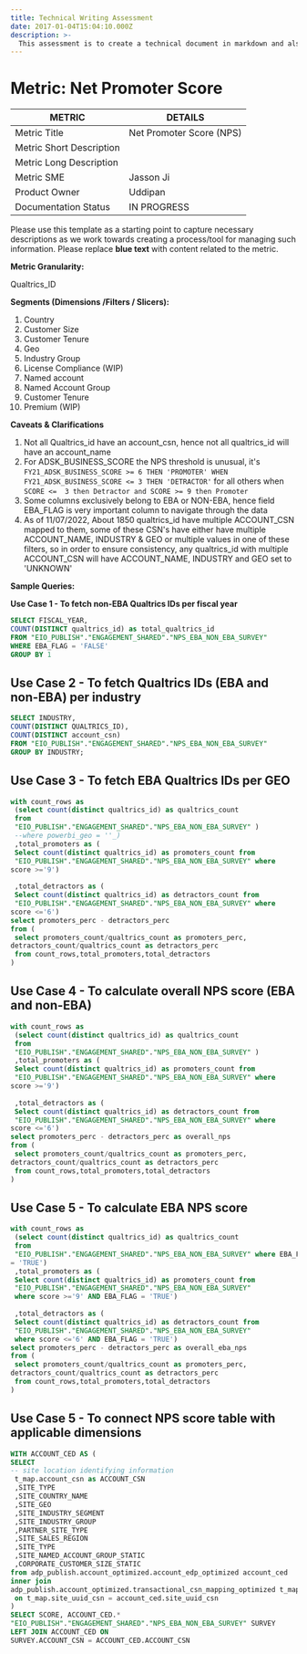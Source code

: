 ```yaml
---
title: Technical Writing Assessment
date: 2017-01-04T15:04:10.000Z
description: >-
  This assessment is to create a technical document in markdown and also share the rendered output. This technical documentation should explain how to calculate the Key Performance Indicator (KPI) Net Promotor Score using SQL
---
```


# Metric: Net Promoter Score

| METRIC                      | DETAILS                        |
|-----------------------------|--------------------------------|
| Metric Title                | Net Promoter Score (NPS)       |
| Metric Short Description    |                                |
| Metric Long Description     |                                |
| Metric SME                  | Jasson Ji                      |
| Product Owner               | Uddipan                        |
| Documentation Status        | IN PROGRESS                    |

Please use this template as a starting point to capture necessary descriptions as we work 
towards creating a process/tool for managing such information. Please replace **blue text** with 
content related to the metric.

**Metric Granularity:**

Qualtrics_ID

**Segments (Dimensions /Filters / Slicers):**
1. Country
2. Customer Size
3. Customer Tenure
4. Geo
5. Industry Group
6. License Compliance (WIP)
7. Named account
8. Named Account Group
9. Customer Tenure
10. Premium (WIP)

**Caveats & Clarifications**
1. Not all Qualtrics_id have an account_csn, hence not all qualtrics_id will have an 
account_name
2. For ADSK_BUSINESS_SCORE the NPS threshold is unusual, 
it's `FY21_ADSK_BUSINESS_SCORE >= 6 THEN 'PROMOTER' WHEN 
FY21_ADSK_BUSINESS_SCORE <= 3 THEN 'DETRACTOR'` for all others when `SCORE <= 
3 then Detractor and SCORE >= 9 then Promoter`
3. Some columns exclusively belong to EBA or NON-EBA, hence field EBA_FLAG is very 
important column to navigate through the data 
4. As of 11/07/2022, About 1850 qualtrics_id have multiple ACCOUNT_CSN mapped to 
them, some of these CSN's have either have multiple ACCOUNT_NAME, INDUSTRY & 
GEO or multiple values in one of these filters, so in order to ensure consistency, any 
qualtrics_id with multiple ACCOUNT_CSN will have ACCOUNT_NAME, INDUSTRY and 
GEO set to 'UNKNOWN'

**Sample Queries:**

**Use Case 1 - To fetch non-EBA Qualtrics IDs per fiscal year**

```sql
SELECT FISCAL_YEAR, 
COUNT(DISTINCT qualtrics_id) as total_qualtrics_id 
FROM "EIO_PUBLISH"."ENGAGEMENT_SHARED"."NPS_EBA_NON_EBA_SURVEY"
WHERE EBA_FLAG = 'FALSE'
GROUP BY 1
```
## Use Case 2 - To fetch Qualtrics IDs (EBA and non-EBA) per industry

```sql
SELECT INDUSTRY, 
COUNT(DISTINCT QUALTRICS_ID), 
COUNT(DISTINCT account_csn) 
FROM "EIO_PUBLISH"."ENGAGEMENT_SHARED"."NPS_EBA_NON_EBA_SURVEY"
GROUP BY INDUSTRY; 
```
## Use Case 3 - To fetch EBA Qualtrics IDs per GEO

```sql
with count_rows as 
 (select count(distinct qualtrics_id) as qualtrics_count
 from 
 "EIO_PUBLISH"."ENGAGEMENT_SHARED"."NPS_EBA_NON_EBA_SURVEY" )
 --where powerbi_geo = ''_)
 ,total_promoters as (
 Select count(distinct qualtrics_id) as promoters_count from
 "EIO_PUBLISH"."ENGAGEMENT_SHARED"."NPS_EBA_NON_EBA_SURVEY" where 
score >='9')
 
 ,total_detractors as (
 Select count(distinct qualtrics_id) as detractors_count from
 "EIO_PUBLISH"."ENGAGEMENT_SHARED"."NPS_EBA_NON_EBA_SURVEY" where 
score <='6')
select promoters_perc - detractors_perc
from (
 select promoters_count/qualtrics_count as promoters_perc, 
detractors_count/qualtrics_count as detractors_perc 
 from count_rows,total_promoters,total_detractors
)
```
## Use Case 4 - To calculate overall NPS score (EBA and non-EBA)

```sql
with count_rows as 
 (select count(distinct qualtrics_id) as qualtrics_count
 from 
 "EIO_PUBLISH"."ENGAGEMENT_SHARED"."NPS_EBA_NON_EBA_SURVEY" )
 ,total_promoters as (
 Select count(distinct qualtrics_id) as promoters_count from
 "EIO_PUBLISH"."ENGAGEMENT_SHARED"."NPS_EBA_NON_EBA_SURVEY" where 
score >='9')
 
 ,total_detractors as (
 Select count(distinct qualtrics_id) as detractors_count from
 "EIO_PUBLISH"."ENGAGEMENT_SHARED"."NPS_EBA_NON_EBA_SURVEY" where 
score <='6')
select promoters_perc - detractors_perc as overall_nps
from (
 select promoters_count/qualtrics_count as promoters_perc, 
detractors_count/qualtrics_count as detractors_perc 
 from count_rows,total_promoters,total_detractors
)
```

## Use Case 5 - To calculate EBA NPS score

```sql
with count_rows as 
 (select count(distinct qualtrics_id) as qualtrics_count
 from 
 "EIO_PUBLISH"."ENGAGEMENT_SHARED"."NPS_EBA_NON_EBA_SURVEY" where EBA_FLAG 
= 'TRUE')
 ,total_promoters as (
 Select count(distinct qualtrics_id) as promoters_count from
 "EIO_PUBLISH"."ENGAGEMENT_SHARED"."NPS_EBA_NON_EBA_SURVEY" 
 where score >='9' AND EBA_FLAG = 'TRUE')
 
 ,total_detractors as (
 Select count(distinct qualtrics_id) as detractors_count from
 "EIO_PUBLISH"."ENGAGEMENT_SHARED"."NPS_EBA_NON_EBA_SURVEY" 
 where score <='6' AND EBA_FLAG = 'TRUE')
select promoters_perc - detractors_perc as overall_eba_nps
from (
 select promoters_count/qualtrics_count as promoters_perc, 
detractors_count/qualtrics_count as detractors_perc 
 from count_rows,total_promoters,total_detractors
)
```

## Use Case 5 - To connect NPS score table with applicable dimensions

```sql
WITH ACCOUNT_CED AS (
SELECT 
-- site location identifying information
 t_map.account_csn as ACCOUNT_CSN
 ,SITE_TYPE
 ,SITE_COUNTRY_NAME
 ,SITE_GEO
 ,SITE_INDUSTRY_SEGMENT
 ,SITE_INDUSTRY_GROUP 
 ,PARTNER_SITE_TYPE
 ,SITE_SALES_REGION
 ,SITE_TYPE
 ,SITE_NAMED_ACCOUNT_GROUP_STATIC
 ,CORPORATE_CUSTOMER_SIZE_STATIC
from adp_publish.account_optimized.account_edp_optimized account_ced 
inner join 
adp_publish.account_optimized.transactional_csn_mapping_optimized t_map 
 on t_map.site_uuid_csn = account_ced.site_uuid_csn
) 
SELECT SCORE, ACCOUNT_CED.*
"EIO_PUBLISH"."ENGAGEMENT_SHARED"."NPS_EBA_NON_EBA_SURVEY" SURVEY
LEFT JOIN ACCOUNT_CED ON 
SURVEY.ACCOUNT_CSN = ACCOUNT_CED.ACCOUNT_CSN 
```
